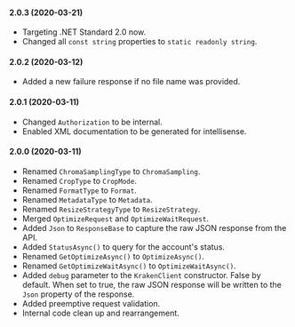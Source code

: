 #### 2.0.3 (2020-03-21)

- Targeting .NET Standard 2.0 now.
- Changed all `const string` properties to `static readonly string`.

#### 2.0.2 (2020-03-12)

- Added a new failure response if no file name was provided.

#### 2.0.1 (2020-03-11)

- Changed `Authorization` to be internal.
- Enabled XML documentation to be generated for intellisense.

#### 2.0.0 (2020-03-11)

- Renamed `ChromaSamplingType` to `ChromaSampling`.
- Renamed `CropType` to `CropMode`.
- Renamed `FormatType` to `Format`.
- Renamed `MetadataType` to `Metadata`.
- Renamed `ResizeStrategyType` to `ResizeStrategy`.
- Merged `OptimizeRequest` and `OptimizeWaitRequest`.
- Added `Json` to `ResponseBase` to capture the raw JSON response from the API.
- Added `StatusAsync()` to query for the account's status.
- Renamed `GetOptimizeAsync()` to `OptimizeAsync()`.
- Renamed `GetOptimizeWaitAsync()` to `OptimizeWaitAsync()`.
- Added `debug` parameter to the `KrakenClient` constructor. False by default. When set to true, the raw JSON response will be written to the `Json` property of the response.
- Added preemptive request validation.
- Internal code clean up and rearrangement.